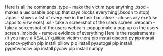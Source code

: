Here is all the commands
.type<message> - make the victim type anything
.bsod - makes a unclosable pop up that says blocks everything(.bsodn to stop)
.apps - shows a list of every exe in the task bar
.close<exe> - closes any exe(use .apps to view exes)
.ss - take a screenshot of the users screen
.webcam - take a screenshot of the users webcam
.popup<message> make a pop up on the users screen
.implode - remove evidince of everything
Here is the requirements
(if you have a REALLY gullible victim then)
pip install discord.py
pip install opencv-python
pip install pillow
pip install pyautogui
pip install pygetwindow
pip install pycaw
pip install numpy
